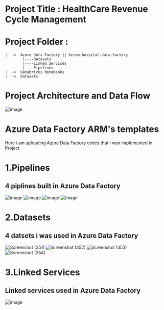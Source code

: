 # Project Title : HealthCare Revenue Cycle Management
# Project Folder :
    |  ->  Azure Data Factory || hcrcm-hospital-data-factory
            |----Datasets
            |----Linked Services    
            |----Pipelines
    |  ->  Databricks Notebooks
    |  ->  Datasets
# Project Architecture and Data Flow
![image](https://github.com/user-attachments/assets/e35be4f9-fc6f-4354-8d12-eee352d01fb1)

# Azure Data Factory ARM's templates 
Here i am uploading Azure Data Factory codes that i wan implemented in Project.

# 1.Pipelines
## 4 piplines built in Azure Data Factory
![image](https://github.com/user-attachments/assets/9b96774a-d738-48f9-b03f-37337cc931a6)
![image](https://github.com/user-attachments/assets/bf3c64f9-266f-444b-ae72-47d977a37ee7)
![image](https://github.com/user-attachments/assets/b6d50046-eb13-41fd-9582-8aa925ae52e2)
![image](https://github.com/user-attachments/assets/fbefa946-7188-4674-978d-abe78bea9a68)
# 2.Datasets
## 4 datsets i was used in Azure Data Factory
![Screenshot (351)](https://github.com/user-attachments/assets/1f1d0e54-6206-4547-bdcc-5846cd3a6f70)
![Screenshot (352)](https://github.com/user-attachments/assets/4f80447f-b447-468e-b573-c5fef24d50ef)
![Screenshot (353)](https://github.com/user-attachments/assets/898b2c51-46d0-4f6a-b071-1b1ef835809f)
![Screenshot (354)](https://github.com/user-attachments/assets/27f4a3a5-d2da-4e0d-b684-573d09687ee1)
# 3.Linked Services
## Linked services used in Azure Data Factory
![image](https://github.com/user-attachments/assets/6073a220-afb3-4975-b864-c63b5786257e)





